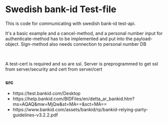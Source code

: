 
<h1>Swedish bank-id Test-file</h1>


This is code for communicating with
swedish bank-id test-api.

<p>It's a basic example and a cancel-method, and a personal number input
for authenticate-method has to be implemented and put into
the payload-object. Sign-method also needs connection to personal number DB</p>
<br>
<p>A test-cert is required and so are ssl. Server is preprogrammed to
get ssl from server/security and cert from server/cert</p>


<h3>src</h3>
<ul>
  <li>https://test.bankid.com/Desktop</li>
  <li>https://help.bankid.com/BIDFiles/en/detta_ar_bankid.htm?ms=AQAQ&mw=MjQw&st=MA==&sct=MA==</li>
  <li>https://www.bankid.com/assets/bankid/rp/bankid-relying-party-guidelines-v3.2.2.pdf</li>
</ul>
